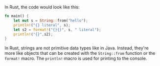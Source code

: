  In Rust, the code would look like this:

```rust
fn main() {
    let mut s = String::from("hello");
    println!("{} literal", s);
    let s2 = format!("{}{}", s, " literal");
    println!("{}",s2);
}
```

In Rust, strings are not primitive data types like in Java. Instead, they're more like objects that can be created with the `String::from` function or the `format!` macro. The `println!` macro is used for printing to the console.
